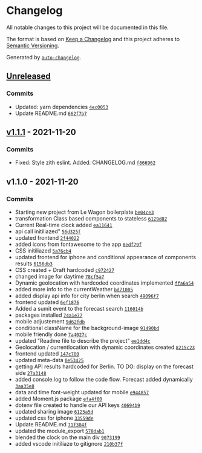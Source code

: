# Changelog

All notable changes to this project will be documented in this file.

The format is based on [Keep a Changelog](https://keepachangelog.com/en/1.0.0/)
and this project adheres to [Semantic Versioning](https://semver.org/spec/v2.0.0.html).

Generated by [`auto-changelog`](https://github.com/CookPete/auto-changelog).

## [Unreleased](https://github.com/Ahiiia92/weather-react-app/compare/v1.1.1...HEAD)

### Commits

- Updated: yarn dependencies [`4ec0053`](https://github.com/Ahiiia92/weather-react-app/commit/4ec00535eb2b756dc98f7f938231b037e12a0a6f)
- Update README.md [`662f7b7`](https://github.com/Ahiiia92/weather-react-app/commit/662f7b743b543343b565432ece62625e671ce60d)

## [v1.1.1](https://github.com/Ahiiia92/weather-react-app/compare/v1.1.0...v1.1.1) - 2021-11-20

### Commits

- Fixed: Style zith eslint. Added: CHANGELOG.md [`f866962`](https://github.com/Ahiiia92/weather-react-app/commit/f86696280b39036469865f736094e886fa18f46a)

## v1.1.0 - 2021-11-20

### Commits

- Starting new project from Le Wagon boilerplate [`be04ce3`](https://github.com/Ahiiia92/weather-react-app/commit/be04ce36e765e15a5a07658e0f7b7acf2e943e5c)
- transformation Class based components to stateless [`6129d82`](https://github.com/Ahiiia92/weather-react-app/commit/6129d82383030b55b67455c24912f359b5385a37)
- Current Real-time clock added [`ea11641`](https://github.com/Ahiiia92/weather-react-app/commit/ea11641d9166cc4f2ba8562d282b0d685bd4da7d)
- api call initiliazed" [`56d325f`](https://github.com/Ahiiia92/weather-react-app/commit/56d325f134acaeb72fe0097677ba177c48d67e3c)
- updated frontend [`2f44022`](https://github.com/Ahiiia92/weather-react-app/commit/2f44022d0ddcc411a3b74328b26d78aac584e097)
- added icons from fontawesome to the app [`8edf79f`](https://github.com/Ahiiia92/weather-react-app/commit/8edf79f73ee021bec28a460ea9a612ca32b3b821)
- CSS initiliazed [`5a76cb4`](https://github.com/Ahiiia92/weather-react-app/commit/5a76cb49b060837674ba67a22907f8f2fc34f569)
- updated frontend for iphone and conditional appearance of components results [`6156db3`](https://github.com/Ahiiia92/weather-react-app/commit/6156db37b9df8ba84229061a6b792205c999803e)
- CSS created + Draft hardcoded [`c972427`](https://github.com/Ahiiia92/weather-react-app/commit/c972427d39e8dc281990de2399d23e9fb95ed9db)
- changed image for daytime [`78cf5a7`](https://github.com/Ahiiia92/weather-react-app/commit/78cf5a72ead6fc383c08e3b907f11e57b306bec8)
- Dynamic geolocation with hardcoded coordinates implemented [`ffa6a54`](https://github.com/Ahiiia92/weather-react-app/commit/ffa6a54a48eff7e13fec0b0b04915863ee830431)
- added more info to the currentWeather [`bd71005`](https://github.com/Ahiiia92/weather-react-app/commit/bd71005f424fc29ff32fe452fe3f9f81e93952c2)
- added display api info for city berlin when search [`49096f7`](https://github.com/Ahiiia92/weather-react-app/commit/49096f7c33470209a06908ec097895d7ae313fca)
- frontend updated [`6ef1876`](https://github.com/Ahiiia92/weather-react-app/commit/6ef187688ce6c7c2603d87e1ee543dc69fc4646c)
- Added a sumit event to the forecast search [`116014b`](https://github.com/Ahiiia92/weather-react-app/commit/116014bb33d133b4396f42119d6378c779549c4c)
- packages installed [`74a1e77`](https://github.com/Ahiiia92/weather-react-app/commit/74a1e777806126642ba168d4cafb657177400395)
- mobile adjustement [`9d62fdb`](https://github.com/Ahiiia92/weather-react-app/commit/9d62fdbd3653b1aa645b239b564b9d40d5023888)
- conditional className for the background-image [`91490bd`](https://github.com/Ahiiia92/weather-react-app/commit/91490bd4c28bb7daf865ad51e7524c13b4c4aa95)
- mobile friendly done [`7a4027c`](https://github.com/Ahiiia92/weather-react-app/commit/7a4027cb23b3b20a60b25f8e7dd2780880dd6e97)
- updated "Readme file to describe the project" [`ee1dd4c`](https://github.com/Ahiiia92/weather-react-app/commit/ee1dd4c9d452c498c977f7cad49a35e8c8d1d7de)
- Geolocation / currentlocation with dynamic coordinates created [`8215c23`](https://github.com/Ahiiia92/weather-react-app/commit/8215c239441c279e1293bfdeaed03403a39646bf)
- frontend updated [`147c700`](https://github.com/Ahiiia92/weather-react-app/commit/147c7003fc6d8bea737f1344c87fe6430d5c3732)
- updated meta-data [`0e53425`](https://github.com/Ahiiia92/weather-react-app/commit/0e53425443ae7068bae748f99a4be80d692b7694)
- getting API results hardcoded for Berlin. TO DO: display on the forecast side [`27a3148`](https://github.com/Ahiiia92/weather-react-app/commit/27a314855e9a112fe4d6a49c71c46f9b30bb4d5e)
- added console.log to follow the code flow. Forecast added dynamically [`3aa35e8`](https://github.com/Ahiiia92/weather-react-app/commit/3aa35e8abc449f4ccd8e942d24654ad5b7229385)
- data and time font-weight updated for mobile [`e944857`](https://github.com/Ahiiia92/weather-react-app/commit/e944857da40444e036956d33bef6211a12096c70)
- added Moment.js package [`efa4f00`](https://github.com/Ahiiia92/weather-react-app/commit/efa4f0096de769dff43384a4dcb63b2943e23af6)
- dotenv file created to handle our API keys [`40694b9`](https://github.com/Ahiiia92/weather-react-app/commit/40694b996a37887f6baf927b79b9a2ac42eaf352)
- updated sharing image [`6123a5d`](https://github.com/Ahiiia92/weather-react-app/commit/6123a5d470473be92e3b9dd7488d6328de5a7148)
- updated css for iphone [`33559de`](https://github.com/Ahiiia92/weather-react-app/commit/33559def689300b8f2a3fc292072c264ceb0667b)
- Update README.md [`71f304f`](https://github.com/Ahiiia92/weather-react-app/commit/71f304f80857dadba40654228de1448aa35fc3b1)
- updated the module_export [`578dab1`](https://github.com/Ahiiia92/weather-react-app/commit/578dab1b8342193bfae11e4a7e9be6176b7e9e0f)
- blended the clock on the main div [`9073199`](https://github.com/Ahiiia92/weather-react-app/commit/9073199e39f89daca3c17472c4b936d778338e17)
- added vscode initiliaze to gitignore [`210b37f`](https://github.com/Ahiiia92/weather-react-app/commit/210b37fdb069c5d4ccd684eb46c9eaf991c49bee)
